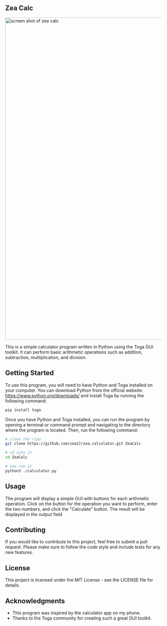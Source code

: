 ##  Zea Calc

<img width="1037" alt="screen shot of zee calc" src="https://github.com/zea17/dragon-bank/assets/93328643/b7edbfff-8f2d-4ab1-8cea-92c20f278ed2">




This is a simple calculator program written in Python using the Toga GUI toolkit. It can perform basic arithmetic operations such as addition, subtraction, multiplication, and division.

## Getting Started
To use this program, you will need to have Python and Toga installed on your computer. You can download Python from the official website: https://www.python.org/downloads/ and install Toga by running the following command:
```sh
pip install toga
```
Once you have Python and Toga installed, you can run the program by opening a terminal or command prompt and navigating to the directory where the program is located. Then, run the following command:

```bash
# clone the ripo
git clone https://github.com/zea17/zea.calculator.git ZeaCalc

# cd into it
cd ZeaCalc

# now run it
python3 ./calculator.py
```
## Usage

The program will display a simple GUI with buttons for each arithmetic operation. Click on the button for the operation you want to perform, enter the two numbers, and click the "Calculate" button. The result will be displayed in the output field

## Contributing
If you would like to contribute to this project, feel free to submit a pull request. Please make sure to follow the code style and include tests for any new features.

## License
This project is licensed under the MIT License - see the LICENSE file for details.

## Acknowledgments

 * This program was inspired by the calculator app on my phone.
*  Thanks to the Toga community for creating such a great GUI toolkit.
